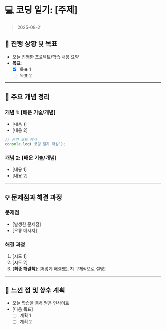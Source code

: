 # 💻 코딩 일기: [주제]
> 2025-08-21

## 📝 진행 상황 및 목표
- 오늘 진행한 프로젝트/학습 내용 요약
- **목표**: 
    - [x] 목표 1
    - [ ] 목표 2

---

## 📌 주요 개념 정리

### 개념 1: [배운 기술/개념]
- [내용 1]
- [내용 2]

```javascript
// 관련 코드 예시
console.log('코딩 일지 작성');
```

### 개념 2: [배운 기술/개념]
- [내용 1]
- [내용 2]

---

## 💡 문제점과 해결 과정

### 문제점
- [발생한 문제점]
- [오류 메시지]

### 해결 과정
1. [시도 1]
2. [시도 2]
3. **[최종 해결책]**: [어떻게 해결했는지 구체적으로 설명]

---

## 🧐 느낀 점 및 향후 계획
- 오늘 학습을 통해 얻은 인사이트
- [다음 목표]
    - [ ] 계획 1
    - [ ] 계획 2
